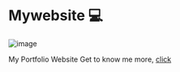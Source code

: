 # Mywebsite 💻

![image](https://imgur.com/mMUlmwj.png)

My Portfolio Website Get to know me more, [click](https://txpxt-xuto.github.io/)

